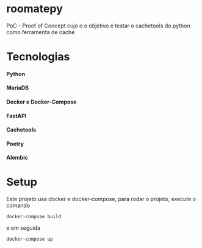 # roomatepy
PoC - Proof of Concept cujo o o objetivo é testar o cachetools do python como ferramenta de cache

# Tecnologias
#### Python
#### MariaDB
#### Docker e Docker-Compose
#### FastAPI
#### Cachetools
#### Poetry
#### Alembic


# Setup
Este projeto usa docker e docker-compose, para rodar o projeto, execute o comando

`docker-compose build`

e em seguida

`docker-compose up`
